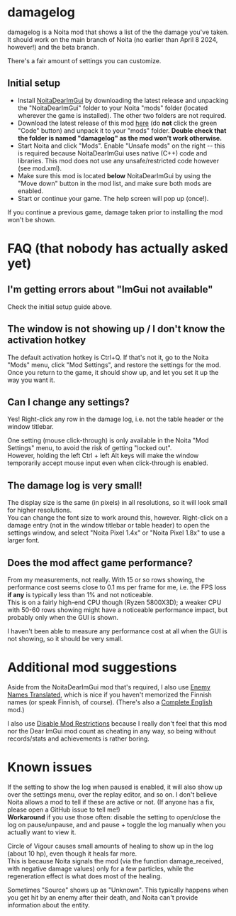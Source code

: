 # damagelog

damagelog is a Noita mod that shows a list of the the damage you've taken.  
It should work on the main branch of Noita (no earlier than April 8 2024, however!) and the beta branch.

There's a fair amount of settings you can customize.

## Initial setup

* Install [NoitaDearImGui](https://github.com/dextercd/Noita-Dear-ImGui/releases) by downloading the latest release and unpacking the "NoitaDearImGui" folder to your Noita "mods" folder (located wherever the game is installed). The other two folders are not required.  
* Download the latest release of this mod [here](https://github.com/exscape/Noita-damagelog/releases) (do **not** click the green "Code" button) and unpack it to your "mods" folder. **Double check that the folder is named "damagelog" as the mod won't work otherwise.**
* Start Noita and click "Mods". Enable "Unsafe mods" on the right -- this is required because NoitaDearImGui uses native (C++) code and libraries. This mod does not use any unsafe/restricted code however (see mod.xml).
* Make sure this mod is located **below** NoitaDearImGui by using the "Move down" button in the mod list, and make sure both mods are enabled.
* Start or continue your game. The help screen will pop up (once!).

If you continue a previous game, damage taken prior to installing the mod won't be shown.

# FAQ (that nobody has actually asked yet)

## I'm getting errors about "ImGui not available"

Check the initial setup guide above.

## The window is not showing up / I don't know the activation hotkey

The default activation hotkey is Ctrl+Q. If that's not it, go to the Noita "Mods" menu, click "Mod Settings", and restore the settings for the mod.  
Once you return to the game, it should show up, and let you set it up the way you want it.  

## Can I change any settings?

Yes! Right-click any row in the damage log, i.e. not the table header or the window titlebar.

One setting (mouse click-through) is only available in the Noita "Mod Settings" menu, to avoid the risk of getting "locked out".  
However, holding the left Ctrl + left Alt keys will make the window temporarily accept mouse input even when click-through is enabled.

## The damage log is very small!

The display size is the same (in pixels) in all resolutions, so it will look small for higher resolutions.  
You can change the font size to work around this, however. Right-click on a damage entry (not in the window titlebar or table header) to open the settings window, and select "Noita Pixel 1.4x" or "Noita Pixel 1.8x" to use a larger font.

## Does the mod affect game performance?

From my measurements, not really. With 15 or so rows showing, the performance cost seems close to 0.1 ms per frame for me, i.e. the FPS loss **if any** is typically less than 1% and not noticeable.  
This is on a fairly high-end CPU though (Ryzen 5800X3D); a weaker CPU with 50-60 rows showing might have a noticeable performance impact, but probably only when the GUI is shown.

I haven't been able to measure any performance cost at all when the GUI is not showing, so it should be very small.

# Additional mod suggestions

Aside from the NoitaDearImGui mod that's required, I also use [Enemy Names Translated](https://steamcommunity.com/sharedfiles/filedetails/?id=2024025283), which is nice if you haven't memorized the Finnish names (or speak Finnish, of course). (There's also a [Complete English](https://steamcommunity.com/workshop/filedetails/?id=3059530047) mod.)

I also use [Disable Mod Restrictions](https://modworkshop.net/mod/38530) because I really don't feel that this mod nor the Dear ImGui mod count as cheating in any way, so being without records/stats and achievements is rather boring.

# Known issues

If the setting to show the log when paused is enabled, it will also show up over the settings menu, over the replay editor, and so on. I don't believe Noita allows a mod to tell if these are active or not. (If anyone has a fix, please open a GitHub issue to tell me!)  
**Workaround** if you use those often: disable the setting to open/close the log on pause/unpause, and and pause + toggle the log manually when you actually want to view it.

Circle of Vigour causes small amounts of healing to show up in the log (about 10 hp), even though it heals far more.  
This is because Noita signals the mod (via the function damage_received, with negative damage values) only for a few particles, while the regeneration effect is what does most of the healing.

Sometimes "Source" shows up as "Unknown". This typically happens when you get hit by an enemy after their death, and Noita can't provide information about the entity.